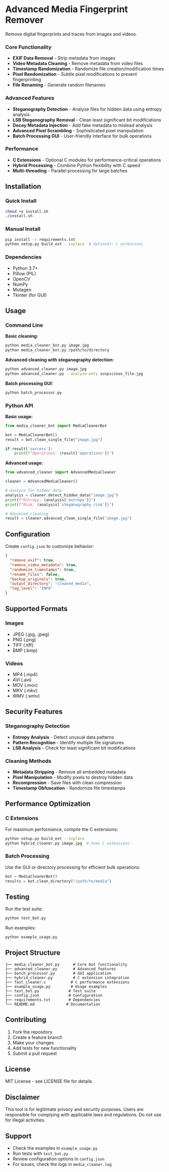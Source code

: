 # Advanced Media Fingerprint Remover

Remove digital fingerprints and traces from images and videos.

### Core Functionality

- **EXIF Data Removal** - Strip metadata from images
- **Video Metadata Cleaning** - Remove metadata from video files
- **Timestamp Randomization** - Randomize file creation/modification times
- **Pixel Randomization** - Subtle pixel modifications to prevent fingerprinting
- **File Renaming** - Generate random filenames

### Advanced Features

- **Steganography Detection** - Analyze files for hidden data using entropy analysis
- **LSB Steganography Removal** - Clean least significant bit modifications
- **Decoy Metadata Injection** - Add fake metadata to mislead analysis
- **Advanced Pixel Scrambling** - Sophisticated pixel manipulation
- **Batch Processing GUI** - User-friendly interface for bulk operations

### Performance

- **C Extensions** - Optional C modules for performance-critical operations
- **Hybrid Processing** - Combine Python flexibility with C speed
- **Multi-threading** - Parallel processing for large batches

## Installation

### Quick Install

```bash
chmod +x install.sh
./install.sh
```

### Manual Install

```bash
pip install -r requirements.txt
python setup.py build_ext --inplace  # Optional: C extensions
```

### Dependencies

- Python 3.7+
- Pillow (PIL)
- OpenCV
- NumPy
- Mutagen
- Tkinter (for GUI)

## Usage

### Command Line

**Basic cleaning:**

```bash
python media_cleaner_bot.py image.jpg
python media_cleaner_bot.py /path/to/directory
```

**Advanced cleaning with steganography detection:**

```bash
python advanced_cleaner.py image.jpg
python advanced_cleaner.py --analyze-only suspicious_file.jpg
```

**Batch processing GUI:**

```bash
python batch_processor.py
```

### Python API

**Basic usage:**

```python
from media_cleaner_bot import MediaCleanerBot

bot = MediaCleanerBot()
result = bot.clean_single_file("image.jpg")

if result['success']:
    print(f"Operations: {result['operations']}")
```

**Advanced usage:**

```python
from advanced_cleaner import AdvancedMediaCleaner

cleaner = AdvancedMediaCleaner()

# Analyze for hidden data
analysis = cleaner.detect_hidden_data("image.jpg")
print(f"Entropy: {analysis['entropy']}")
print(f"Risk: {analysis['steganography_risk']}")

# Advanced cleaning
result = cleaner.advanced_clean_single_file("image.jpg")
```

## Configuration

Create `config.json` to customize behavior:

```json
{
  "remove_exif": true,
  "remove_video_metadata": true,
  "randomize_timestamps": true,
  "rename_files": false,
  "backup_originals": true,
  "output_directory": "cleaned_media",
  "log_level": "INFO"
}
```

## Supported Formats

### Images

- JPEG (.jpg, .jpeg)
- PNG (.png)
- TIFF (.tiff)
- BMP (.bmp)

### Videos

- MP4 (.mp4)
- AVI (.avi)
- MOV (.mov)
- MKV (.mkv)
- WMV (.wmv)

## Security Features

### Steganography Detection

- **Entropy Analysis** - Detect unusual data patterns
- **Pattern Recognition** - Identify multiple file signatures
- **LSB Analysis** - Check for least significant bit modifications

### Cleaning Methods

- **Metadata Stripping** - Remove all embedded metadata
- **Pixel Manipulation** - Modify pixels to destroy hidden data
- **Recompression** - Save files with clean compression
- **Timestamp Obfuscation** - Randomize file timestamps

## Performance Optimization

### C Extensions

For maximum performance, compile the C extensions:

```bash
python setup.py build_ext --inplace
python hybrid_cleaner.py image.jpg  # Uses C extensions
```

### Batch Processing

Use the GUI or directory processing for efficient bulk operations:

```python
bot = MediaCleanerBot()
results = bot.clean_directory("/path/to/media")
```

## Testing

Run the test suite:

```bash
python test_bot.py
```

Run examples:

```bash
python example_usage.py
```

## Project Structure

```
├── media_cleaner_bot.py      # Core bot functionality
├── advanced_cleaner.py       # Advanced features
├── batch_processor.py        # GUI application
├── hybrid_cleaner.py         # C extension integration
├── fast_cleaner.c           # C performance extensions
├── example_usage.py         # Usage examples
├── test_bot.py             # Test suite
├── config.json             # Configuration
├── requirements.txt        # Dependencies
└── README.md              # Documentation
```

## Contributing

1. Fork the repository
2. Create a feature branch
3. Make your changes
4. Add tests for new functionality
5. Submit a pull request

## License

MIT License - see LICENSE file for details.

## Disclaimer

This tool is for legitimate privacy and security purposes. Users are responsible for complying with applicable laws and regulations. Do not use for illegal activities.

## Support

- Check the examples in `example_usage.py`
- Run tests with `test_bot.py`
- Review configuration options in `config.json`
- For issues, check the logs in `media_cleaner.log`
